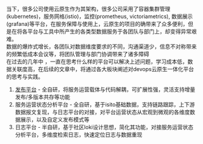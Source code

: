 当下，很多公司使用云原生作为其架构，很多公司采用了容器集群管理(kubernetes)，服务网格(istio)，监控(prometheus, victoriametrics), 数据展示(grafana)等平台，在服务保障与使用上，云原生的项目的确带来了众多便利，但是在将各平台与工具中所产生的各类型数据服务于各团队与部门上，却变得异常艰难。  
数据的爆炸式增长，各团队对数据维度要求的不同，沟通渠道少，信息不对称带来的频繁低成本会议等，将团队管理与部门协调带来了诸多障碍  
在过去的几年中 ，一直在思考什么样的平台可以解决上述问题，学习成本低，数据关联度高，在后续的文章中，将通过各大板块阐述对devops云原生一体化平台的思考与实践。  

1. [发布平台](deployment_platform/README.md) - 全自研，将服务运营载体与代码解耦，可扩展性强，灵活支持增量发布/多版本共存等功能
2. 服务运营状态分析平台 - 全自研，基于isito基础数据，支持链路跟踪，上下游数据报文复现，与日志平台的对接，对平台运营状态从宏观到微观的各维度数据展示，以及自定义发布模式等
3. 日志平台 - 半自研，基于社区loki设计思想，简化其功能，对接服务运营状态分析平台，多维度检索日志，快速定位日志与数据重现

